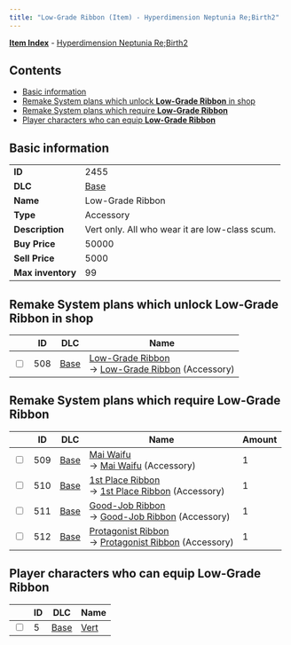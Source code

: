 ```yaml
---
title: "Low-Grade Ribbon (Item) - Hyperdimension Neptunia Re;Birth2"
---
```


[**Item Index**](/neptunia/rb2/item/index.html) - [Hyperdimension Neptunia Re;Birth2](/neptunia/rb2)

## Contents

- [Basic information](#basic-information)
- [Remake System plans which unlock **Low-Grade Ribbon** in shop](#remake-system-plans-which-unlock-low-grade-ribbon-in-shop)
- [Remake System plans which require **Low-Grade Ribbon**](#remake-system-plans-which-require-low-grade-ribbon)
- [Player characters who can equip **Low-Grade Ribbon**](#player-characters-who-can-equip-low-grade-ribbon)

## Basic information

|   |   |
| -- | -- |
| **ID** | 2455 |
| **DLC** | [Base](/neptunia/rb2/dlc/0-base.html) |
| **Name** | Low-Grade Ribbon |
| **Type** | Accessory |
| **Description** | Vert only. All who wear it are low-class scum. |
| **Buy Price** | 50000 |
| **Sell Price** | 5000 |
| **Max inventory** | 99 |

## Remake System plans which unlock **Low-Grade Ribbon** in shop

|    | ID | DLC | Name |
| -- | -- | --- | ---- |
| <input type="checkbox" id="rb2-remake-0-508" class="trackbox" /> | 508 | [Base](/neptunia/rb2/dlc/0-base.html) | [Low-Grade Ribbon](/neptunia/rb2/remake/0-508-low-grade-ribbon.html)<br />→ [Low-Grade Ribbon](/neptunia/rb2/item/0-2455-low-grade-ribbon.html) (Accessory) |

## Remake System plans which require **Low-Grade Ribbon**

|    | ID | DLC | Name | Amount |
| -- | -- | --- | ---- | ------ |
| <input type="checkbox" id="rb2-remake-0-509" class="trackbox" /> | 509 | [Base](/neptunia/rb2/dlc/0-base.html) | [Mai Waifu](/neptunia/rb2/remake/0-509-mai-waifu.html)<br />→ [Mai Waifu](/neptunia/rb2/item/0-2456-mai-waifu.html) (Accessory) | 1 |
| <input type="checkbox" id="rb2-remake-0-510" class="trackbox" /> | 510 | [Base](/neptunia/rb2/dlc/0-base.html) | [1st Place Ribbon](/neptunia/rb2/remake/0-510-1st-place-ribbon.html)<br />→ [1st Place Ribbon](/neptunia/rb2/item/0-2457-1st-place-ribbon.html) (Accessory) | 1 |
| <input type="checkbox" id="rb2-remake-0-511" class="trackbox" /> | 511 | [Base](/neptunia/rb2/dlc/0-base.html) | [Good-Job Ribbon](/neptunia/rb2/remake/0-511-good-job-ribbon.html)<br />→ [Good-Job Ribbon](/neptunia/rb2/item/0-2458-good-job-ribbon.html) (Accessory) | 1 |
| <input type="checkbox" id="rb2-remake-0-512" class="trackbox" /> | 512 | [Base](/neptunia/rb2/dlc/0-base.html) | [Protagonist Ribbon](/neptunia/rb2/remake/0-512-protagonist-ribbon.html)<br />→ [Protagonist Ribbon](/neptunia/rb2/item/0-2459-protagonist-ribbon.html) (Accessory) | 1 |

## Player characters who can equip **Low-Grade Ribbon**

|    | ID | DLC | Name |
| -- | -- | --- | ---- |
| <input type="checkbox" id="rb2-player-0-5" class="trackbox" /> | 5 | [Base](/neptunia/rb2/dlc/0-base.html) | [Vert](/neptunia/rb2/player/0-5-vert.html) |